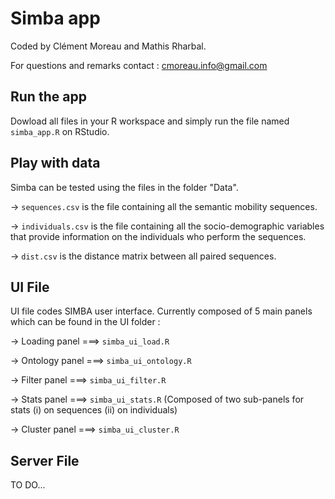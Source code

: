 # Simba app

Coded by Clément Moreau and Mathis Rharbal. 

For questions and remarks contact : cmoreau.info@gmail.com

## Run the app

Dowload all files in your R workspace and simply run the file named `simba_app.R` on RStudio.

## Play with data

Simba can be tested using the files in the folder "Data". 

-> `sequences.csv`    is the file containing all the semantic mobility sequences.

-> `individuals.csv`  is the file containing all the socio-demographic variables that provide information on the individuals who perform the sequences. 

-> `dist.csv`         is the distance matrix between all paired sequences. 

## UI File

UI file codes SIMBA user interface. Currently composed of 5 main panels which can be found in the UI folder : 

-> Loading panel   ===> `simba_ui_load.R`

-> Ontology panel  ===> `simba_ui_ontology.R`

-> Filter panel    ===> `simba_ui_filter.R`

-> Stats panel     ===> `simba_ui_stats.R`   (Composed of two sub-panels for stats (i) on sequences (ii) on individuals)    

-> Cluster panel   ===> `simba_ui_cluster.R`

## Server File

TO DO...
